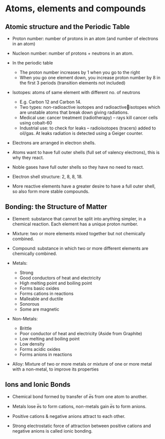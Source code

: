 # Atoms, elements and compounds

## Atomic structure and the Periodic Table

- Proton number: number of protons in an atom (and number of electrons in an atom)

- Nucleon number: number of protons + neutrons in an atom.

- In the periodic table
  - The proton number increases by 1 when you go to the right
  - When you go one element down, you increase proton number by 8 in the first 3 periods (transition elements not included)

- Isotopes: atoms of same element with different no. of neutrons 
  - E.g. Carbon 12 and Carbon 14.
  - Two types: non-radioactive isotopes and radioactiveisotopes which are unstable atoms that break down giving radiations.
  - Medical use: cancer treatment (radiotherapy) – rays kill cancer cells using cobalt-60
  - Industrial use: to check for leaks – radioisotopes (tracers) added to oil/gas. At leaks radiation is detected using a Geiger counter.

- Electrons are arranged in electron shells. 
- Atoms want to have full outer shells (full set of valency electrons), this is why they react.
- Noble gases have full outer shells so they have no need to react. 
- Electron shell structure: 2, 8, 8, 18. 
- More reactive elements have a greater desire to have a full outer shell, so also form more stable compounds.

## Bonding: the Structure of Matter

- Element: substance that cannot be split into anything simpler, in a chemical reaction. Each element has a unique proton number.

- Mixture: two or more elements mixed together but not chemically combined.

- Compound: substance in which two or more different elements are chemically combined.

- Metals:
  - Strong
  - Good conductors of heat and electricity
  - High melting point and boiling point
  - Forms basic oxides
  - Forms cations in reactions
  - Malleable and ductile
  - Sonorous
  - Some are magnetic

- Non-Metals:
  - Brittle
  - Poor conductor of heat and electricity (Aside from Graphite)
  - Low melting and boiling point
  - Low density
  - Forms acidic oxides
  - Forms anions in reactions

- Alloy: Mixture of two or more metals or mixture of one or more metal with a non-metal, to improve its properties

## Ions and Ionic Bonds

- Chemical bond formed by transfer of 𝑒̅s from one atom to another.

- Metals lose 𝑒̅s to form cations, non-metals gain 𝑒̅s to form anions.

- Positive cations & negative anions attract to each other.

- Strong electrostatic force of attraction between positive cations and negative anions is called ionic bonding.










